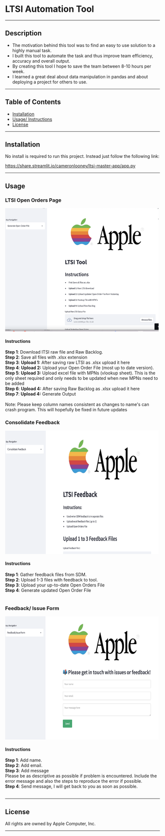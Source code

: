 # LTSI Automation Tool

---
## Description
- The motivation behind this tool was to find an easy to use solution to a highly manual task. 
- I built this tool to automate the task and thus improve team efficiency, accuracy and overall output. 
- By creating this tool I hope to save the team between 8-10 hours per week. 
- I learned a great deal about data manipulation in pandas and about deploying a project for others to use. 

---

## Table of Contents
- [Installation](#Installation)
- [Usage/ Instructions](#Usage)
- [License](#license)

---

## Installation
No install is required to run this project. Instead just follow the following link:

https://share.streamlit.io/cameronlooney/ltsi-master-app/app.py

---

## Usage 
### LTSI Open Orders Page
<kbd>
<img src="assets/images/open.png" width="500" height="400">
</kbd>

#### **Instructions** 
**Step 1**: Download lTSI raw file and Raw Backlog. <br>
**Step 2**: Save all files with .xlsx extension <br>
**Step 3**: **Upload 1:** After saving raw LTSI as .xlsx upload it here <br>
**Step 4**: **Upload 2:** Upload your Open Order File (most up to date version). <br>
**Step 5**: **Upload 3:** Upload excel file with MPNs (vlookup sheet). This is the only sheet required and only needs to be updated when new MPNs need to be added <br>
**Step 6**: **Upload 4:** After saving Raw Backlog as .xlsx upload it here  <br>
**Step 7**: **Upload 4:** Generate Output <br>
<br>
Note: Please keep column names consistent as changes to name's can crash program. This will hopefully be fixed in future updates
<br>


### Consolidate Feedback
<kbd>
<img src="assets/images/feedback.png" width="500" height="400">
</kbd>

#### **Instructions**
**Step 1**: Gather feedback files from SDM. <br>
**Step 2**: Upload 1-3 files with feedback to tool. <br>
**Step 3**: Upload your up-to-date Open Orders File <br>
**Step 4**: Generate updated Open Order File
<br>
<br>

### Feedback/ Issue Form
<kbd>
<img src="assets/images/issue.png" width="500" height="400">
</kbd>

#### **Instructions**
**Step 1**: Add name. <br>
**Step 2**: Add email. <br>
**Step 3**: Add message<br>
Please be as descriptive as possible if problem is encountered. Include the error message and also the steps to reproduce the error if possible. <br> 
**Step 4**: Send message, I will get back to you as soon as possible.
<br>
<br>

---

## License 
All rights are owned by Apple Computer, Inc.


---
